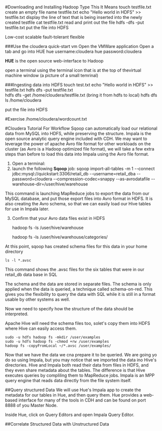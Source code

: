 #Downloading and Installing Hadoop
Type This   It Means
touch testfile.txt  create an empty file name testfile.txt
echo "Hello world in HDFS" >> testfile.txt  display the line of text that is being inserted into the newly created testfile
cat testfile.txt    read and print out the file
hdfs -dfs -put testfile.txt  put the file into HDFS

Low-cost
scalable
fault-tolerant
flexible

###Use the cloudera quick-start vm
Open the VMWare application
Open a tab and go into HUE
hue username:cloudera
hue password:cloudera

**HUE** is the open source web-interface to Hadoop

open a terminal using the terminal icon that is at the top of thevirtual machine window (a picture of a small temrinal)

###Ingesting data into HDFS
touch test.txt
echo "Hello world in HDFS" >> testfile.txt
hdfs dfs -put testfile.txt  
hdfs dfs -get /home/cloudera/testfile.txt (bring it from hdfs to local)
hdfs dfs ls /home/cloudera

put the file into HDFS

#Exercise /home/cloudera/wordcount.txt

#Cloudera Tutorial For Workflow
Sqoop can automatically load our relational data from MySQL into HDFS, while preserving the structure.
Impala is the open source analytic query engine included with CDH.
We may want to leverage the power of apache Avro file format for other workloads on the cluster (as Avro is a Hadoop optimized file format), we will take a few extra steps than before to load this data into Impala using the Avro file format. 

1. Open a terminal:
2. launch the following **Sqoop** job:
    sqoop import-all-tables -m 1 --connect jdbc:mysql://quickstart:3306/retail_db --username=retail_dba --password=cloudera --compression-codec=snappy --as-avrodatafile --warehouse-dir=/user/hive/warehouse

This command is launching MapReduce jobs to export the data from our MySQL database, and put those export files into Avro format in HDFS. It is also creating the Avro schema, so that we can easily load our Hive tables for use in Impala later.

3. Confirm that your Avro data files exist in HDFS
    
    hadoop fs -ls /user/hive/warehouse

    hadoop fs -ls /user/hive/warehouse/categories/

At this point, sqoop has created schema files for this data in your home directory
    
    ls -l *.avsc

This command shows the .avsc files for the six tables that were in our retail_db data base in SQL

The schema and the data are stored in separate files. The schema is only applied when the data is queried, a technique called schema-on-red. This gives you the flexibility to query the data with SQL while it is still in a format usable by other systems as well. 

Now we need to specify how the structure of the data should be interpreted.

Apache Hive will need the schema files too, solet's copy them into HDFS where Hive can easily access them. 

    sudo -u hdfs hadoop fs -mkdir /user/examples
    sudo -u hdfs hadoop fs -chmod +rw /user/examples
    hadoop fs -copyFromLocal ~/*.avsc /user/examples/

Now that we have the data we cna prepare it to be queried. We are going yo do so using Impala, but you may notice that we imported the data ino Hive's directories. Hive and Impala both read their data from files in HDFS, and they even share metadata about the tables. The difference is that Hive executes queries by compliling them to MapReduce jobs. Impala is an MPP query engine that reads data directly from the file system itself. 

##Query structured Data
We will use Hue's Impala app to create the metadata for our tables in Hue, and then query them.
Hue provides a web-based interface for many of the tools in CDH and can be found on port 8888 of you Master Node. 

Inside Hue, click on Query Editors and open Impala Query Editor.

##Correlate Structured Data with Unstructured Data

